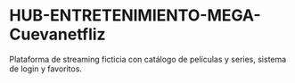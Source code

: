 # HUB-ENTRETENIMIENTO-MEGA-Cuevanetfliz
Plataforma de streaming ficticia con catálogo de películas y series, sistema de login y favoritos.
